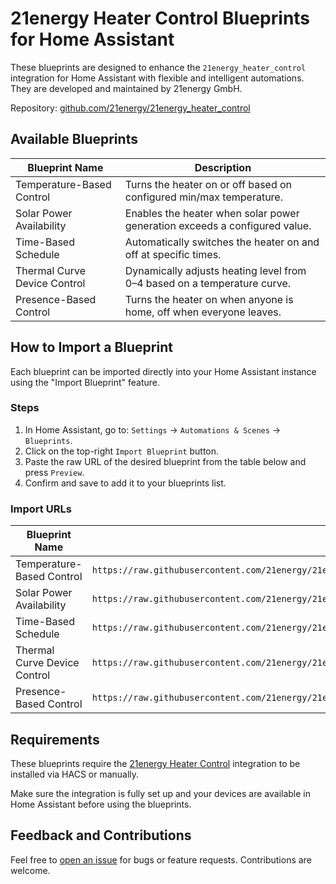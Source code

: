 # 21energy Heater Control Blueprints for Home Assistant

These blueprints are designed to enhance the `21energy_heater_control` integration for Home Assistant with flexible and intelligent automations.
They are developed and maintained by 21energy GmbH.

Repository: [github.com/21energy/21energy_heater_control](https://github.com/21energy/21energy_heater_control)

## Available Blueprints

| Blueprint Name               | Description                                                                 |
|-----------------------------|-----------------------------------------------------------------------------|
| Temperature-Based Control   | Turns the heater on or off based on configured min/max temperature.         |
| Solar Power Availability    | Enables the heater when solar power generation exceeds a configured value.  |
| Time-Based Schedule         | Automatically switches the heater on and off at specific times.             |
| Thermal Curve Device Control| Dynamically adjusts heating level from 0–4 based on a temperature curve.    |
| Presence-Based Control      | Turns the heater on when anyone is home, off when everyone leaves.          |

## How to Import a Blueprint

Each blueprint can be imported directly into your Home Assistant instance using the "Import Blueprint" feature.

### Steps

1. In Home Assistant, go to: `Settings` → `Automations & Scenes` → `Blueprints`.
2. Click on the top-right `Import Blueprint` button.
3. Paste the raw URL of the desired blueprint from the table below and press `Preview`.
4. Confirm and save to add it to your blueprints list.

### Import URLs

| Blueprint Name               | Raw URL                                                                                                          |
|-----------------------------|------------------------------------------------------------------------------------------------------------------|
| Temperature-Based Control   | `https://raw.githubusercontent.com/21energy/21energy_heater_control/main/blueprints/automation/21energy_heater_control/temperature_based.yaml`   |
| Solar Power Availability    | `https://raw.githubusercontent.com/21energy/21energy_heater_control/main/blueprints/automation/21energy_heater_control/solar_based.yaml`         |
| Time-Based Schedule         | `https://raw.githubusercontent.com/21energy/21energy_heater_control/main/blueprints/automation/21energy_heater_control/time_based.yaml`          |
| Thermal Curve Device Control| `https://raw.githubusercontent.com/21energy/21energy_heater_control/main/blueprints/automation/21energy_heater_control/thermal_curve.yaml`       |
| Presence-Based Control      | `https://raw.githubusercontent.com/21energy/21energy_heater_control/main/blueprints/automation/21energy_heater_control/presence_based.yaml`      |

## Requirements

These blueprints require the [21energy Heater Control](https://github.com/21energy/21energy_heater_control) integration to be installed via HACS or manually.

Make sure the integration is fully set up and your devices are available in Home Assistant before using the blueprints.

## Feedback and Contributions

Feel free to [open an issue](21home_assistant_automation_blueprint) for bugs or feature requests. Contributions are welcome.
